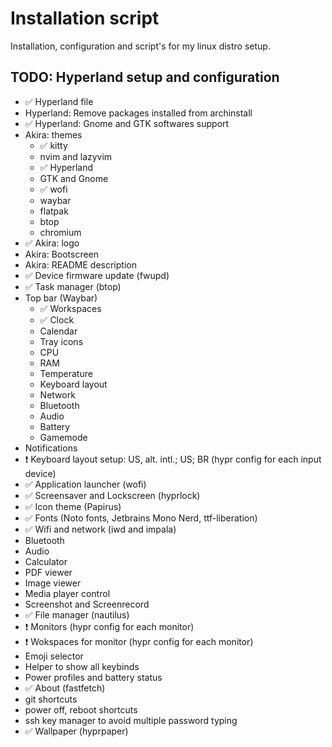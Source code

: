 # Installation script

Installation, configuration and script's for my linux distro setup.

## TODO: Hyperland setup and configuration

- ✅ Hyperland file
- Hyperland: Remove packages installed from archinstall
- ✅ Hyperland: Gnome and GTK softwares support
- Akira: themes
  - ✅ kitty
  - nvim and lazyvim
  - ✅ Hyperland
  - GTK and Gnome
  - ✅ wofi
  - waybar
  - flatpak
  - btop
  - chromium
- ✅ Akira: logo
- Akira: Bootscreen
- Akira: README description
- ✅ Device firmware update (fwupd)
- ✅ Task manager (btop)
- Top bar (Waybar)
  - ✅ Workspaces
  - ✅ Clock
  - Calendar
  - Tray icons
  - CPU
  - RAM
  - Temperature
  - Keyboard layout
  - Network
  - Bluetooth
  - Audio
  - Battery
  - Gamemode
- Notifications
- ❗ Keyboard layout setup: US, alt. intl.; US; BR (hypr config for each input device)
- ✅ Application launcher (wofi)
- ✅ Screensaver and Lockscreen (hyprlock)
- ✅ Icon theme (Papirus)
- ✅ Fonts (Noto fonts, Jetbrains Mono Nerd, ttf-liberation)
- ✅ Wifi and network (iwd and impala)
- Bluetooth
- Audio
- Calculator
- PDF viewer
- Image viewer
- Media player control
- Screenshot and Screenrecord
- ✅ File manager (nautilus)
- ❗ Monitors (hypr config for each monitor)
- ❗ Wokspaces for monitor (hypr config for each monitor) 
- Emoji selector
- Helper to show all keybinds
- Power profiles and battery status
- ✅ About (fastfetch)
- git shortcuts
- power off, reboot shortcuts
- ssh key manager to avoid multiple password typing
- ✅ Wallpaper (hyprpaper)

